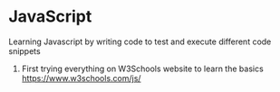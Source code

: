 # JavaScript
Learning Javascript by writing code to test and execute different code snippets 

1. First trying everything on W3Schools website to learn the basics
https://www.w3schools.com/js/

